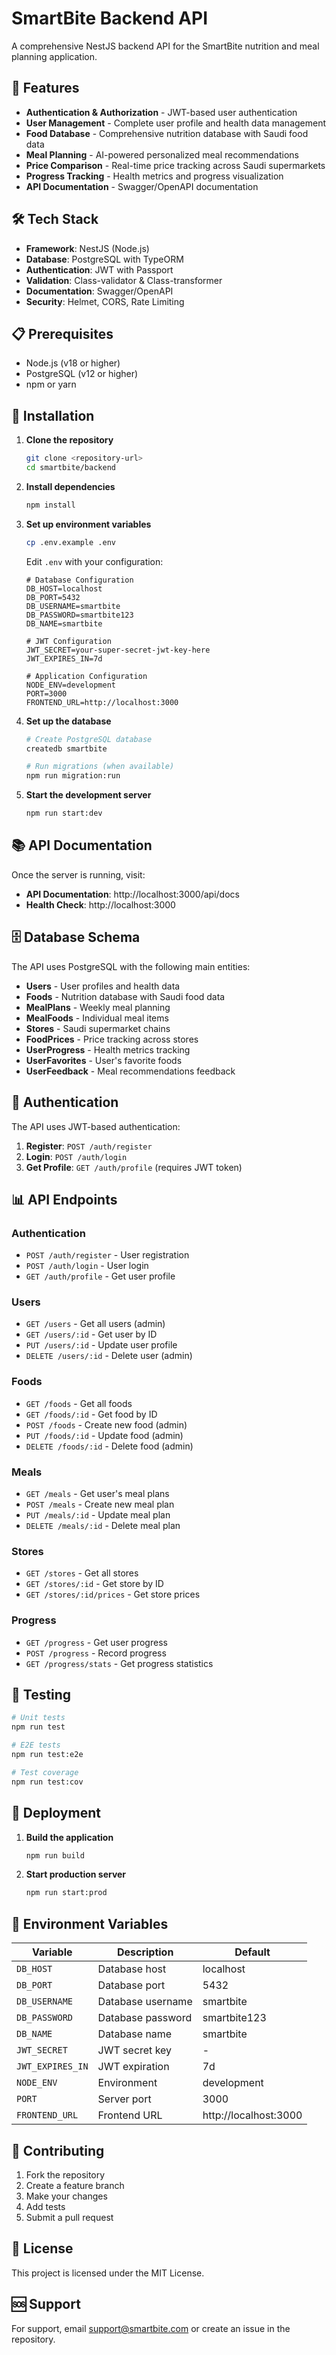 # SmartBite Backend API

A comprehensive NestJS backend API for the SmartBite nutrition and meal planning application.

## 🚀 Features

- **Authentication & Authorization** - JWT-based user authentication
- **User Management** - Complete user profile and health data management
- **Food Database** - Comprehensive nutrition database with Saudi food data
- **Meal Planning** - AI-powered personalized meal recommendations
- **Price Comparison** - Real-time price tracking across Saudi supermarkets
- **Progress Tracking** - Health metrics and progress visualization
- **API Documentation** - Swagger/OpenAPI documentation

## 🛠 Tech Stack

- **Framework**: NestJS (Node.js)
- **Database**: PostgreSQL with TypeORM
- **Authentication**: JWT with Passport
- **Validation**: Class-validator & Class-transformer
- **Documentation**: Swagger/OpenAPI
- **Security**: Helmet, CORS, Rate Limiting

## 📋 Prerequisites

- Node.js (v18 or higher)
- PostgreSQL (v12 or higher)
- npm or yarn

## 🔧 Installation

1. **Clone the repository**
   ```bash
   git clone <repository-url>
   cd smartbite/backend
   ```

2. **Install dependencies**
   ```bash
   npm install
   ```

3. **Set up environment variables**
   ```bash
   cp .env.example .env
   ```
   Edit `.env` with your configuration:
   ```env
   # Database Configuration
   DB_HOST=localhost
   DB_PORT=5432
   DB_USERNAME=smartbite
   DB_PASSWORD=smartbite123
   DB_NAME=smartbite

   # JWT Configuration
   JWT_SECRET=your-super-secret-jwt-key-here
   JWT_EXPIRES_IN=7d

   # Application Configuration
   NODE_ENV=development
   PORT=3000
   FRONTEND_URL=http://localhost:3000
   ```

4. **Set up the database**
   ```bash
   # Create PostgreSQL database
   createdb smartbite

   # Run migrations (when available)
   npm run migration:run
   ```

5. **Start the development server**
   ```bash
   npm run start:dev
   ```

## 📚 API Documentation

Once the server is running, visit:
- **API Documentation**: http://localhost:3000/api/docs
- **Health Check**: http://localhost:3000

## 🗄 Database Schema

The API uses PostgreSQL with the following main entities:

- **Users** - User profiles and health data
- **Foods** - Nutrition database with Saudi food data
- **MealPlans** - Weekly meal planning
- **MealFoods** - Individual meal items
- **Stores** - Saudi supermarket chains
- **FoodPrices** - Price tracking across stores
- **UserProgress** - Health metrics tracking
- **UserFavorites** - User's favorite foods
- **UserFeedback** - Meal recommendations feedback

## 🔐 Authentication

The API uses JWT-based authentication:

1. **Register**: `POST /auth/register`
2. **Login**: `POST /auth/login`
3. **Get Profile**: `GET /auth/profile` (requires JWT token)

## 📊 API Endpoints

### Authentication
- `POST /auth/register` - User registration
- `POST /auth/login` - User login
- `GET /auth/profile` - Get user profile

### Users
- `GET /users` - Get all users (admin)
- `GET /users/:id` - Get user by ID
- `PUT /users/:id` - Update user profile
- `DELETE /users/:id` - Delete user (admin)

### Foods
- `GET /foods` - Get all foods
- `GET /foods/:id` - Get food by ID
- `POST /foods` - Create new food (admin)
- `PUT /foods/:id` - Update food (admin)
- `DELETE /foods/:id` - Delete food (admin)

### Meals
- `GET /meals` - Get user's meal plans
- `POST /meals` - Create new meal plan
- `PUT /meals/:id` - Update meal plan
- `DELETE /meals/:id` - Delete meal plan

### Stores
- `GET /stores` - Get all stores
- `GET /stores/:id` - Get store by ID
- `GET /stores/:id/prices` - Get store prices

### Progress
- `GET /progress` - Get user progress
- `POST /progress` - Record progress
- `GET /progress/stats` - Get progress statistics

## 🧪 Testing

```bash
# Unit tests
npm run test

# E2E tests
npm run test:e2e

# Test coverage
npm run test:cov
```

## 🚀 Deployment

1. **Build the application**
   ```bash
   npm run build
   ```

2. **Start production server**
   ```bash
   npm run start:prod
   ```

## 📝 Environment Variables

| Variable | Description | Default |
|----------|-------------|---------|
| `DB_HOST` | Database host | localhost |
| `DB_PORT` | Database port | 5432 |
| `DB_USERNAME` | Database username | smartbite |
| `DB_PASSWORD` | Database password | smartbite123 |
| `DB_NAME` | Database name | smartbite |
| `JWT_SECRET` | JWT secret key | - |
| `JWT_EXPIRES_IN` | JWT expiration | 7d |
| `NODE_ENV` | Environment | development |
| `PORT` | Server port | 3000 |
| `FRONTEND_URL` | Frontend URL | http://localhost:3000 |

## 🤝 Contributing

1. Fork the repository
2. Create a feature branch
3. Make your changes
4. Add tests
5. Submit a pull request

## 📄 License

This project is licensed under the MIT License.

## 🆘 Support

For support, email support@smartbite.com or create an issue in the repository.
